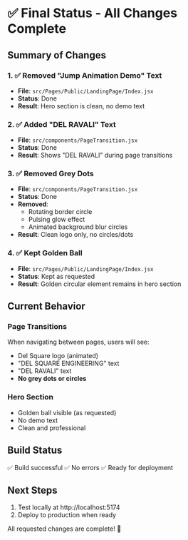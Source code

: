# ✅ Final Status - All Changes Complete

## Summary of Changes

### 1. ✅ Removed "Jump Animation Demo" Text
- **File**: `src/Pages/Public/LandingPage/Index.jsx`
- **Status**: Done
- **Result**: Hero section is clean, no demo text

### 2. ✅ Added "DEL RAVALI" Text  
- **File**: `src/components/PageTransition.jsx`
- **Status**: Done
- **Result**: Shows "DEL RAVALI" during page transitions

### 3. ✅ Removed Grey Dots
- **File**: `src/components/PageTransition.jsx`
- **Status**: Done
- **Removed**:
  - Rotating border circle
  - Pulsing glow effect  
  - Animated background blur circles
- **Result**: Clean logo only, no circles/dots

### 4. ✅ Kept Golden Ball
- **File**: `src/Pages/Public/LandingPage/Index.jsx`
- **Status**: Kept as requested
- **Result**: Golden circular element remains in hero section

## Current Behavior

### Page Transitions
When navigating between pages, users will see:
- Del Square logo (animated)
- "DEL SQUARE ENGINEERING" text
- "DEL RAVALI" text
- **No grey dots or circles**

### Hero Section
- Golden ball visible (as requested)
- No demo text
- Clean and professional

## Build Status
✅ Build successful
✅ No errors
✅ Ready for deployment

## Next Steps
1. Test locally at http://localhost:5174
2. Deploy to production when ready

All requested changes are complete! 🎉

